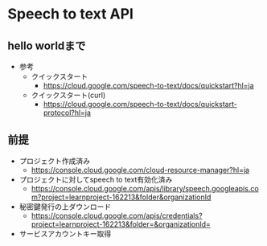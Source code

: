 # Speech to text API


## hello worldまで

* 参考
  * クイックスタート
    * https://cloud.google.com/speech-to-text/docs/quickstart?hl=ja
  * クイックスタート(curl)
    * https://cloud.google.com/speech-to-text/docs/quickstart-protocol?hl=ja

## 前提

* プロジェクト作成済み
  * https://console.cloud.google.com/cloud-resource-manager?hl=ja
* プロジェクトに対してspeech to text有効化済み
  * https://console.cloud.google.com/apis/library/speech.googleapis.com?project=learnproject-162213&folder&organizationId
* 秘密鍵発行の上ダウンロード
  * https://console.cloud.google.com/apis/credentials?project=learnproject-162213&folder=&organizationId=
* サービスアカウントキー取得
